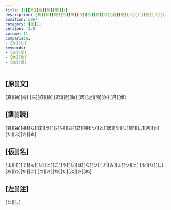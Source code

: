 ```yaml
---
title: [（][寄][物][陳][思][）]
description: [真][袖][持][ち][床][う][ち][掃][ひ][君][待][つ][と][居][り][し][間][に][月][か][た][ぶ][き][ぬ]
position: 2667
category: [巻]11
version: '1.0'
volume: 11
comparison:
- [な][し]
keywords:
- [恋][愛]
- [女][歌]
- [怨][恨]
---
```


## [原][文]

[真][袖][持] [床][打][拂] [君][待][跡] [居][之][間][尓] [月][傾]

## [訓][読]

[真][袖][持][ち][床][う][ち][掃][ひ][君][待][つ][と][居][り][し][間][に][月][か][た][ぶ][き][ぬ]

## [仮][名]

[ま][そ][で][も][ち] [と][こ][う][ち][は][ら][ひ] [き][み][ま][つ][と] [を][り][し][あ][ひ][だ][に] [つ][き][か][た][ぶ][き][ぬ]

## [左][注]

[な][し]
